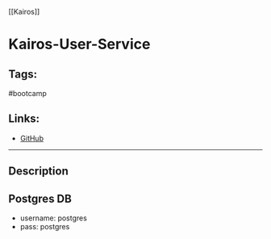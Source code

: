 [[Kairos]]

# Kairos-User-Service

## Tags:
#bootcamp 

## Links:
- [GitHub](https://github.com/blazing-edge-labs/kairos-user-service)

---

## Description

## Postgres DB
- username: postgres
- pass: postgres